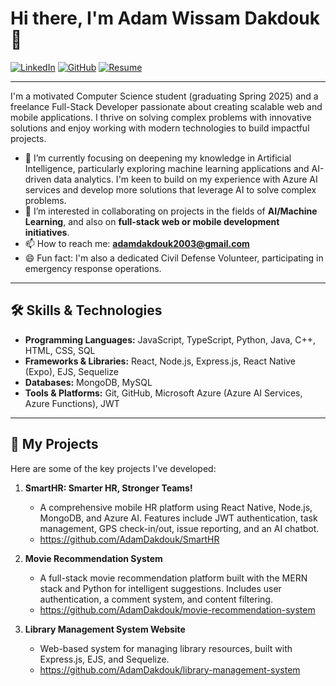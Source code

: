 # Hi there, I'm Adam Wissam Dakdouk 👋

<a href="https://www.linkedin.com/in/adamdak1264/" target="_blank"><img src="https://img.shields.io/badge/LinkedIn-0077B5?style=for-the-badge&logo=linkedin&logoColor=white" alt="LinkedIn"></a>
<a href="https://github.com/AdamDakdouk" target="_blank"><img src="https://img.shields.io/badge/GitHub-100000?style=for-the-badge&logo=github&logoColor=white" alt="GitHub"></a>
<a href="https://github.com/AdamDakdouk/AdamDakdouk/blob/main/Adam_Dakdouk_Resume.pdf" target="_blank"><img src="https://img.shields.io/badge/Resume-PDF-red?style=for-the-badge&logo=adobeacrobatreader&logoColor=white" alt="Resume"></a>

---

I'm a motivated Computer Science student (graduating Spring 2025) and a freelance Full-Stack Developer passionate about creating scalable web and mobile applications. I thrive on solving complex problems with innovative solutions and enjoy working with modern technologies to build impactful projects.

* 🌱 I’m currently focusing on deepening my knowledge in Artificial Intelligence, particularly exploring machine learning applications and AI-driven data analytics. I'm keen to build on my experience with Azure AI services and develop more solutions that leverage AI to solve complex problems.
* 👯 I’m interested in collaborating on projects in the fields of **AI/Machine Learning**, and also on **full-stack web or mobile development initiatives**.
* 📫 How to reach me: **adamdakdouk2003@gmail.com**
* 😄 Fun fact: I'm also a dedicated Civil Defense Volunteer, participating in emergency response operations.

---

## 🛠️ Skills & Technologies

* **Programming Languages:** JavaScript, TypeScript, Python, Java, C++, HTML, CSS, SQL
* **Frameworks & Libraries:** React, Node.js, Express.js, React Native (Expo), EJS, Sequelize
* **Databases:** MongoDB, MySQL
* **Tools & Platforms:** Git, GitHub, Microsoft Azure (Azure AI Services, Azure Functions), JWT

---

## 🚀 My Projects

Here are some of the key projects I've developed:

1.  **SmartHR: Smarter HR, Stronger Teams!**
    * A comprehensive mobile HR platform using React Native, Node.js, MongoDB, and Azure AI. Features include JWT authentication, task management, GPS check-in/out, issue reporting, and an AI chatbot.
    * https://github.com/AdamDakdouk/SmartHR

2.  **Movie Recommendation System**
    * A full-stack movie recommendation platform built with the MERN stack and Python for intelligent suggestions. Includes user authentication, a comment system, and content filtering.
    * https://github.com/AdamDakdouk/movie-recommendation-system

3.  **Library Management System Website**
    * Web-based system for managing library resources, built with Express.js, EJS, and Sequelize.
    * https://github.com/AdamDakdouk/library-management-system
